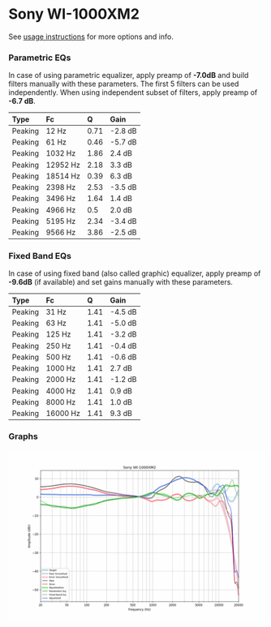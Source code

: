 # Sony WI-1000XM2
See [usage instructions](https://github.com/jaakkopasanen/AutoEq#usage) for more options and info.

### Parametric EQs
In case of using parametric equalizer, apply preamp of **-7.0dB** and build filters manually
with these parameters. The first 5 filters can be used independently.
When using independent subset of filters, apply preamp of **-6.7 dB**.

| Type    | Fc       |    Q | Gain    |
|:--------|:---------|:-----|:--------|
| Peaking | 12 Hz    | 0.71 | -2.8 dB |
| Peaking | 61 Hz    | 0.46 | -5.7 dB |
| Peaking | 1032 Hz  | 1.86 | 2.4 dB  |
| Peaking | 12952 Hz | 2.18 | 3.3 dB  |
| Peaking | 18514 Hz | 0.39 | 6.3 dB  |
| Peaking | 2398 Hz  | 2.53 | -3.5 dB |
| Peaking | 3496 Hz  | 1.64 | 1.4 dB  |
| Peaking | 4966 Hz  | 0.5  | 2.0 dB  |
| Peaking | 5195 Hz  | 2.34 | -3.4 dB |
| Peaking | 9566 Hz  | 3.86 | -2.5 dB |

### Fixed Band EQs
In case of using fixed band (also called graphic) equalizer, apply preamp of **-9.6dB**
(if available) and set gains manually with these parameters.

| Type    | Fc       |    Q | Gain    |
|:--------|:---------|:-----|:--------|
| Peaking | 31 Hz    | 1.41 | -4.5 dB |
| Peaking | 63 Hz    | 1.41 | -5.0 dB |
| Peaking | 125 Hz   | 1.41 | -3.2 dB |
| Peaking | 250 Hz   | 1.41 | -0.4 dB |
| Peaking | 500 Hz   | 1.41 | -0.6 dB |
| Peaking | 1000 Hz  | 1.41 | 2.7 dB  |
| Peaking | 2000 Hz  | 1.41 | -1.2 dB |
| Peaking | 4000 Hz  | 1.41 | 0.9 dB  |
| Peaking | 8000 Hz  | 1.41 | 1.0 dB  |
| Peaking | 16000 Hz | 1.41 | 9.3 dB  |

### Graphs
![](./Sony%20WI-1000XM2.png)